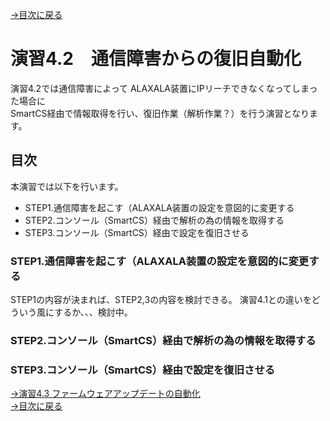 [→目次に戻る](/README.md)
<br>
# 演習4.2　通信障害からの復旧自動化

演習4.2では通信障害によって ALAXALA装置にIPリーチできなくなってしまった場合に  
SmartCS経由で情報取得を行い、復旧作業（解析作業？）を行う演習となります。

## 目次
本演習では以下を行います。  
- STEP1.通信障害を起こす（ALAXALA装置の設定を意図的に変更する
- STEP2.コンソール（SmartCS）経由で解析の為の情報を取得する
- STEP3.コンソール（SmartCS）経由で設定を復旧させる


### STEP1.通信障害を起こす（ALAXALA装置の設定を意図的に変更する

STEP1の内容が決まれば、STEP2,3の内容を検討できる。
演習4.1との違いをどういう風にするか、、、検討中。

### STEP2.コンソール（SmartCS）経由で解析の為の情報を取得する

### STEP3.コンソール（SmartCS）経由で設定を復旧させる




[→演習4.3 ファームウェアアップデートの自動化](/4.3-automation_of_firmware_update.md)  
[→目次に戻る](/README.md)
